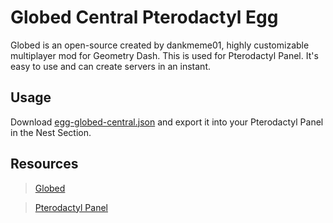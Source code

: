 # Globed Central Pterodactyl Egg
Globed is an open-source created by dankmeme01, highly customizable multiplayer mod for Geometry Dash. This is used for Pterodactyl Panel.
It's easy to use and can create servers in an instant.

## Usage
Download [egg-globed-central.json](https://github.com/DumbCaveSpider/globed-central-egg/blob/main/egg-globed-central.json) and export it into your Pterodactyl Panel in the Nest Section.

## Resources
> [Globed](https://github.com/dankmeme01/globed2)

> [Pterodactyl Panel](https://pterodactyl.io/)
